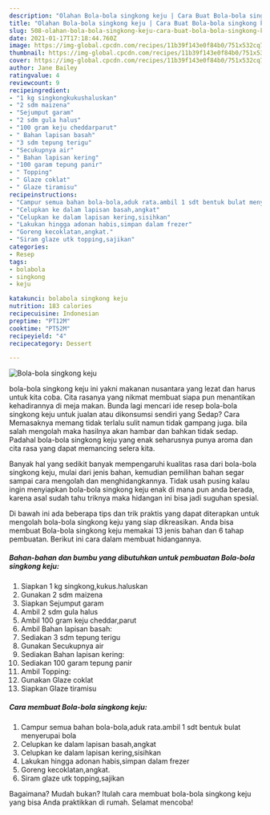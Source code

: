 ```yaml
---
description: "Olahan Bola-bola singkong keju | Cara Buat Bola-bola singkong keju Yang Enak Banget"
title: "Olahan Bola-bola singkong keju | Cara Buat Bola-bola singkong keju Yang Enak Banget"
slug: 508-olahan-bola-bola-singkong-keju-cara-buat-bola-bola-singkong-keju-yang-enak-banget
date: 2021-01-17T17:18:44.760Z
image: https://img-global.cpcdn.com/recipes/11b39f143e0f84b0/751x532cq70/bola-bola-singkong-keju-foto-resep-utama.jpg
thumbnail: https://img-global.cpcdn.com/recipes/11b39f143e0f84b0/751x532cq70/bola-bola-singkong-keju-foto-resep-utama.jpg
cover: https://img-global.cpcdn.com/recipes/11b39f143e0f84b0/751x532cq70/bola-bola-singkong-keju-foto-resep-utama.jpg
author: Jane Bailey
ratingvalue: 4
reviewcount: 9
recipeingredient:
- "1 kg singkongkukushaluskan"
- "2 sdm maizena"
- "Sejumput garam"
- "2 sdm gula halus"
- "100 gram keju cheddarparut"
- " Bahan lapisan basah"
- "3 sdm tepung terigu"
- "Secukupnya air"
- " Bahan lapisan kering"
- "100 garam tepung panir"
- " Topping"
- " Glaze coklat"
- " Glaze tiramisu"
recipeinstructions:
- "Campur semua bahan bola-bola,aduk rata.ambil 1 sdt bentuk bulat menyerupai bola"
- "Celupkan ke dalam lapisan basah,angkat"
- "Celupkan ke dalam lapisan kering,sisihkan"
- "Lakukan hingga adonan habis,simpan dalam frezer"
- "Goreng kecoklatan,angkat."
- "Siram glaze utk topping,sajikan"
categories:
- Resep
tags:
- bolabola
- singkong
- keju

katakunci: bolabola singkong keju 
nutrition: 183 calories
recipecuisine: Indonesian
preptime: "PT12M"
cooktime: "PT52M"
recipeyield: "4"
recipecategory: Dessert

---
```



![Bola-bola singkong keju](https://img-global.cpcdn.com/recipes/11b39f143e0f84b0/751x532cq70/bola-bola-singkong-keju-foto-resep-utama.jpg)


bola-bola singkong keju ini yakni makanan nusantara yang lezat dan harus untuk kita coba. Cita rasanya yang nikmat membuat siapa pun menantikan kehadirannya di meja makan.
Bunda lagi mencari ide resep bola-bola singkong keju untuk jualan atau dikonsumsi sendiri yang Sedap? Cara Memasaknya memang tidak terlalu sulit namun tidak gampang juga. bila salah mengolah maka hasilnya akan hambar dan bahkan tidak sedap. Padahal bola-bola singkong keju yang enak seharusnya punya aroma dan cita rasa yang dapat memancing selera kita.



Banyak hal yang sedikit banyak mempengaruhi kualitas rasa dari bola-bola singkong keju, mulai dari jenis bahan, kemudian pemilihan bahan segar sampai cara mengolah dan menghidangkannya. Tidak usah pusing kalau ingin menyiapkan bola-bola singkong keju enak di mana pun anda berada, karena asal sudah tahu triknya maka hidangan ini bisa jadi suguhan spesial.


Di bawah ini ada beberapa tips dan trik praktis yang dapat diterapkan untuk mengolah bola-bola singkong keju yang siap dikreasikan. Anda bisa membuat Bola-bola singkong keju memakai 13 jenis bahan dan 6 tahap pembuatan. Berikut ini cara dalam membuat hidangannya.

<!--inarticleads1-->

##### Bahan-bahan dan bumbu yang dibutuhkan untuk pembuatan Bola-bola singkong keju:

1. Siapkan 1 kg singkong,kukus.haluskan
1. Gunakan 2 sdm maizena
1. Siapkan Sejumput garam
1. Ambil 2 sdm gula halus
1. Ambil 100 gram keju cheddar,parut
1. Ambil  Bahan lapisan basah:
1. Sediakan 3 sdm tepung terigu
1. Gunakan Secukupnya air
1. Sediakan  Bahan lapisan kering:
1. Sediakan 100 garam tepung panir
1. Ambil  Topping:
1. Gunakan  Glaze coklat
1. Siapkan  Glaze tiramisu




<!--inarticleads2-->

##### Cara membuat Bola-bola singkong keju:

1. Campur semua bahan bola-bola,aduk rata.ambil 1 sdt bentuk bulat menyerupai bola
1. Celupkan ke dalam lapisan basah,angkat
1. Celupkan ke dalam lapisan kering,sisihkan
1. Lakukan hingga adonan habis,simpan dalam frezer
1. Goreng kecoklatan,angkat.
1. Siram glaze utk topping,sajikan




Bagaimana? Mudah bukan? Itulah cara membuat bola-bola singkong keju yang bisa Anda praktikkan di rumah. Selamat mencoba!

